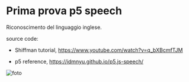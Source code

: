 # Prima prova p5 speech

Riconoscimento del linguaggio inglese.

source code: 

- Shiffman tutorial, https://www.youtube.com/watch?v=q_bXBcmfTJM 

- p5 reference, https://idmnyu.github.io/p5.js-speech/

![foto](https://github.com/ileniab/archive/blob/master/ileniab/INVISIBLE/5.Prove_algoritmi/Prova_SPEECH/prova_speech_eng.png)
